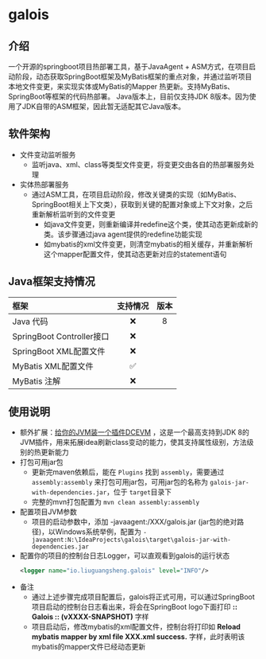 # galois

## 介绍

一个开源的springboot项目热部署工具，基于JavaAgent +
ASM方式，在项目启动阶段，动态获取SpringBoot框架及MyBatis框架的重点对象，并通过监听项目本地文件变更，来实现实体或MyBatis的Mapper
热更新。支持MyBatis、SpringBoot等框架的代码热部署。
Java版本上，目前仅支持JDK 8版本。因为使用了JDK自带的ASM框架，因此暂无适配其它Java版本。

## 软件架构

+ 文件变动监听服务
    + 监听java、xml、class等类型文件变更，将变更交由各自的热部署服务处理
+ 实体热部署服务
    + 通过ASM工具，在项目启动阶段，修改关键类的实现（如MyBatis、SpringBoot相关上下文类），获取到关键的配置对象或上下文对象，之后重新解析监听到的文件变更
        + 如java文件变更，则重新编译并redefine这个类，使其动态更新成新的类。该步骤通过java agent提供的redefine功能实现
        + 如mybatis的xml文件变更，则清空mybatis的相关缓存，并重新解析这个mapper配置文件，使其动态更新对应的statement语句

## Java框架支持情况

| 框架                      | 支持情况 | 版本 |
|:------------------------|:----:|:--:|
| Java 代码                 |  ❌   | 8  |
| SpringBoot Controller接口 |  ❌   |    |
| SpringBoot XML配置文件      |  ❌   |    |
| MyBatis XML配置文件         |  ✅   |    |
| MyBatis 注解              |  ❌   |    |

## 使用说明

+ 额外扩展：[给你的JVM装一个插件DCEVM](https://blog.csdn.net/NEWCIH/article/details/129093034?spm=1001.2014.3001.5501)
  ，这是一个最高支持到JDK 8的JVM插件，用来拓展idea刷新class变动的能力，使其支持属性级别，方法级别的热更新能力
+ 打包可用jar包
    + 更新完maven依赖后，能在 `Plugins` 找到 `assembly`，需要通过 `assembly:assembly`
      来打包可用jar包，可用jar包的名称为 `galois-jar-with-dependencies.jar`，位于 `target`目录下
    + 完整的mvn打包配置为 `mvn clean assembly:assembly`
+ 配置项目JVM参数
    + 项目的启动参数中，添加 -javaagent:/XXX/galois.jar (jar包的绝对路径)，以Windows系统举例，配置为
      `-javaagent:N:\IdeaProjects\galois\target\galois-jar-with-dependencies.jar`
+ 配置你的项目的控制台日志Logger，可以直观看到galois的运行状态
   ```xml
   <logger name="io.liuguangsheng.galois" level="INFO"/>
   ```   
+ 备注
    + 通过上述步骤完成项目配置后，galois将正式可用，可以通过SpringBoot项目启动的控制台日志看出来，将会在SpringBoot logo下面打印 **:: Galois ::    (vXXXX-SNAPSHOT)** 字样
    + 项目启动后，修改mybatis的xml配置文件，控制台将打印如 **Reload mybatis mapper by xml file XXX.xml success.**
      字样，此时表明该mybatis的mapper文件已经动态更新